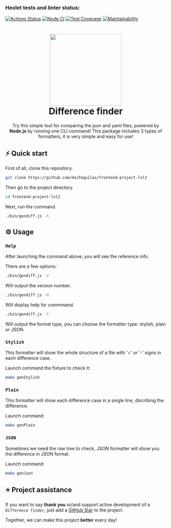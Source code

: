 ### Hexlet tests and linter status:

[![Actions Status](https://github.com/dosTequilas/frontend-project-lvl2/workflows/hexlet-check/badge.svg)](https://github.com/dosTequilas/frontend-project-lvl2/actions)
[![Node CI](https://github.com/dosTequilas/frontend-project-lvl2/workflows/Node%20CI/badge.svg)](https://github.com/dosTequilas/frontend-project-lvl2/actions)
[![Test Coverage](https://api.codeclimate.com/v1/badges/cb2df4b06f0c7515ff59/test_coverage)](https://codeclimate.com/github/dosTequilas/frontend-project-lvl2/test_coverage)
[![Maintainability](https://api.codeclimate.com/v1/badges/cb2df4b06f0c7515ff59/maintainability)](https://codeclimate.com/github/dosTequilas/frontend-project-lvl2/maintainability)


<h1 align="center">
  <img src="https://freepikpsd.com/file/2019/11/difference-1-Transparent-Images.jpg" width="224px"/><br/>
  Difference finder
</h1>

<p align="center">Try this simple tool for comparing the json and yaml files, powered by <b>Node.js</b> by running one CLI command! 
This package includes 3 types of formatters, it is very simple and easy for use!

## ⚡️ Quick start

First of all, clone this repository.

```bash
git clone https://github.com/dosTequilas/frontend-project-lvl2
```

Then go to the project directory.

```bash
cd frontend-project-lvl2
```

Next, run the command.

```bash
./bin/gendiff.js -h
```


## ⚙️ Usage

### `Help`

After launching the command above, you will see the reference info.

There are a few options:

```bash
./bin/gendiff.js -V
```
Will output the version number.


```bash
./bin/gendiff.js -H
```
Will display help for commmand.


```bash
./bin/gendiff.js -f
```
Will output the format type, you can choose the formatter type: stylish, plain or JSON.


### `Stylish`

This formatter will show the whole structure of a file with '+' or '-' signs in each difference case.

Launch command the fixture to check it:

```bash
make genStylish
```

### `Plain`

This formatter will show each difference case in a single line, discribing the difference.

Launch command:

```bash
make genPlain
```

### `JSON`

Sometimes we need the raw tree to check, JSON formatter will show you the difference in JSON format.

Launch command:

```bash
make genJson
```


## ⭐️ Project assistance

If you want to say **thank you** or/and support active development of a `Difference finder`, just add a [GitHub Star](https://github.com/dosTequilas/frontend-project-lvl2) to the project.

Together, we can make this project **better** every day! 